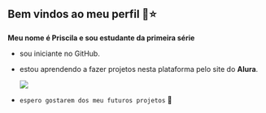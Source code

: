 ## Bem vindos ao meu perfil 🖤⭐
**Meu nome é Priscila e sou estudante da primeira série**
- sou iniciante no GitHub.
- estou aprendendo a fazer projetos nesta plataforma pelo site do **Alura**.



   ![](https://media.tenor.com/lCKwsD2OW1kAAAAi/happy-cat-happy-happy-cat.gif)


- `espero gostarem dos meu futuros projetos` 🤠
